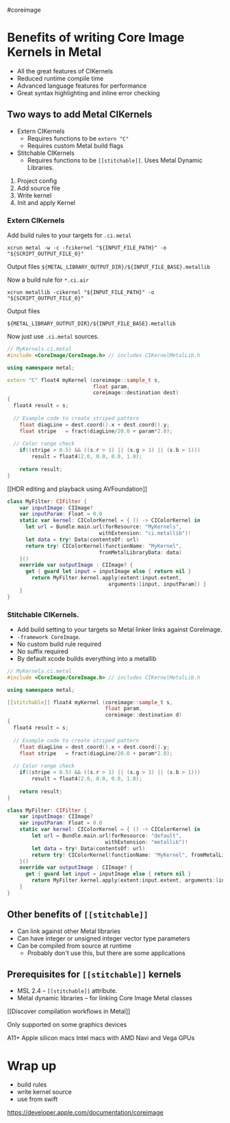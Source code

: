 #coreimage 

# Benefits of writing Core Image Kernels in Metal
* All the great features of CIKernels
* Reduced runtime compile time
* Advanced language features for performance
* Great syntax highlighting and inline error checking

## Two ways to add Metal CIKernels
* Extern CIKernels
	* Requires functions to be `extern "C"`
	* Requires custom Metal build flags
* Stitchable CIKernels
	* Requires functions to be `[[stitchable]]`.  Uses Metal Dynamic Libraries.

1.  Project config
2.  Add source file
3.  Write kernel
4.  Init and apply Kernel

### Extern CIKernels
Add build rules to your targets for `.ci.metal`
```
xcrun metal -w -c -fcikernel "${INPUT_FILE_PATH}" -o "${SCRIPT_OUTPUT_FILE_0}"
```

Output files
`${METAL_LIBRARY_OUTPUT_DIR}/${INPUT_FILE_BASE}.metallib`

Now a build rule for `*.ci.air`

```
xcrun metallib -cikernel "${INPUT_FILE_PATH}" -o "${SCRIPT_OUTPUT_FILE_0}"
```

Output files
```
${METAL_LIBRARY_OUTPUT_DIR}/${INPUT_FILE_BASE}.metallib
```

Now just use `.ci.metal` sources.

```cpp
// MyKernels.ci.metal
#include <CoreImage/CoreImage.h> // includes CIKernelMetalLib.h

using namespace metal;

extern "C" float4 myKernel (coreimage::sample_t s, 
                            float param, 
                            coreimage::destination dest) 
{
  float4 result = s;
  
  // Example code to create striped pattern
	float diagLine = dest.coord().x + dest.coord().y;
	float stripe   = fract(diagLine/20.0 + param*2.0);
  
  // Color range check
	if((stripe > 0.5) && ((s.r > 1) || (s.g > 1) || (s.b > 1)))
		result = float4(2.0, 0.0, 0.0, 1.0);
  
	return result;
}
```

[[HDR editing and playback using AVFoundation]]

```swift
class MyFilter: CIFilter {
    var inputImage: CIImage?
	var inputParam: Float = 0.0
    static var kernel: CIColorKernel = { () -> CIColorKernel in 
	  let url = Bundle.main.url(forResource: "MyKernels", 
                              withExtension: "ci.metallib")!
      let data = try! Data(contentsOf: url)
	  return try! CIColorKernel(functionName: "MyKernel", 
                              fromMetalLibraryData: data)
	}()
	override var outputImage : CIImage? {
      get { guard let input = inputImage else { return nil }
		return MyFilter.kernel.apply(extent:input.extent, 
                                 arguments:[input, inputParam]) }
	}
}
```

### Stitchable CIKernels.
* Add build setting to your targets so Metal linker links against CoreImage.
* `-framework CoreImage`.
* No custom build rule required
* No suffix required
* By default xcode builds everything into a metallib

```cpp
// MyKernels.ci.metal
#include <CoreImage/CoreImage.h> // includes CIKernelMetalLib.h

using namespace metal;

[[stitchable]] float4 myKernel (coreimage::sample_t s, 
                                float param, 
                                coreimage::destination d) 
{
  float4 result = s;
  
  // Example code to create striped pattern
	float diagLine = dest.coord().x + dest.coord().y;
	float stripe   = fract(diagLine/20.0 + param*2.0);
  
  // Color range check
	if((stripe > 0.5) && ((s.r > 1) || (s.g > 1) || (s.b > 1)))
		result = float4(2.0, 0.0, 0.0, 1.0);
  
	return result;
}
```

```swift
class MyFilter: CIFilter {
    var inputImage: CIImage?
	var inputParam: Float = 0.0
    static var kernel: CIColorKernel = { () -> CIColorKernel in 
	    let url = Bundle.main.url(forResource: "default", 
                                withExtension: "metallib")!
		let data = try! Data(contentsOf: url)
		return try! CIColorKernel(functionName: "MyKernel", fromMetalLibraryData: data)
	}()
	override var outputImage : CIImage? {
      get { guard let input = inputImage else { return nil }
		return MyFilter.kernel.apply(extent:input.extent, arguments:[input, inputParam]) }
	}
}
```

## Other benefits of `[[stitchable]]`
* Can link against other Metal libraries
* Can have integer or unsigned integer vector type parameters
* Can be compiled from source at runtime
	* Probably don't use this, but there are some applications

## Prerequisites for `[[stitchable]]` kernels
* MSL 2.4 – `[[stitchable]]` attribute.
* Metal dynamic libraries – for linking Core Image Metal classes

[[Discover compilation workflows in Metal]]

Only supported on some graphics devices

A11+
Apple silicon macs
Intel macs with AMD Navi and Vega GPUs



# Wrap up
* build rules
* write kernel source
* use from swift

https://developer.apple.com/documentation/coreimage

